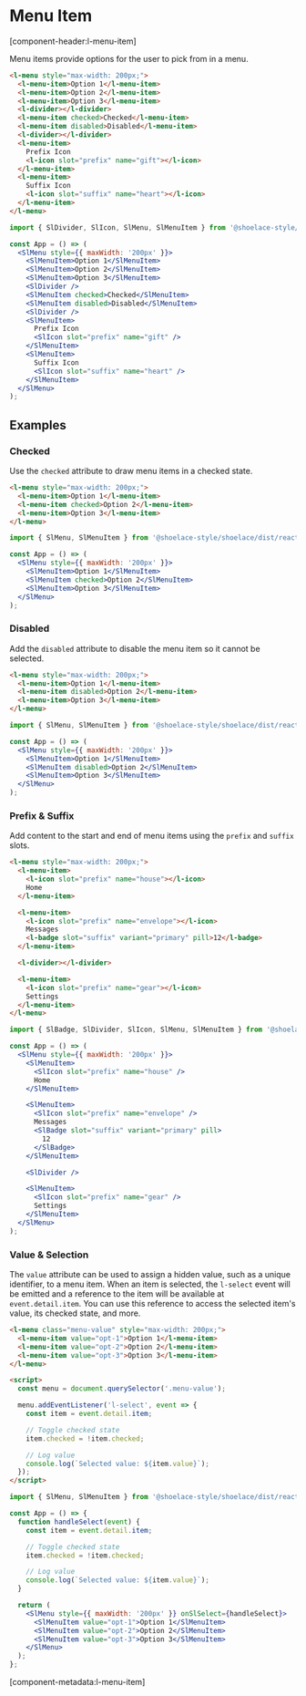 # Menu Item

[component-header:l-menu-item]

Menu items provide options for the user to pick from in a menu.

```html preview
<l-menu style="max-width: 200px;">
  <l-menu-item>Option 1</l-menu-item>
  <l-menu-item>Option 2</l-menu-item>
  <l-menu-item>Option 3</l-menu-item>
  <l-divider></l-divider>
  <l-menu-item checked>Checked</l-menu-item>
  <l-menu-item disabled>Disabled</l-menu-item>
  <l-divider></l-divider>
  <l-menu-item>
    Prefix Icon
    <l-icon slot="prefix" name="gift"></l-icon>
  </l-menu-item>
  <l-menu-item>
    Suffix Icon
    <l-icon slot="suffix" name="heart"></l-icon>
  </l-menu-item>
</l-menu>
```

```jsx react
import { SlDivider, SlIcon, SlMenu, SlMenuItem } from '@shoelace-style/shoelace/dist/react';

const App = () => (
  <SlMenu style={{ maxWidth: '200px' }}>
    <SlMenuItem>Option 1</SlMenuItem>
    <SlMenuItem>Option 2</SlMenuItem>
    <SlMenuItem>Option 3</SlMenuItem>
    <SlDivider />
    <SlMenuItem checked>Checked</SlMenuItem>
    <SlMenuItem disabled>Disabled</SlMenuItem>
    <SlDivider />
    <SlMenuItem>
      Prefix Icon
      <SlIcon slot="prefix" name="gift" />
    </SlMenuItem>
    <SlMenuItem>
      Suffix Icon
      <SlIcon slot="suffix" name="heart" />
    </SlMenuItem>
  </SlMenu>
);
```

## Examples

### Checked

Use the `checked` attribute to draw menu items in a checked state.

```html preview
<l-menu style="max-width: 200px;">
  <l-menu-item>Option 1</l-menu-item>
  <l-menu-item checked>Option 2</l-menu-item>
  <l-menu-item>Option 3</l-menu-item>
</l-menu>
```

```jsx react
import { SlMenu, SlMenuItem } from '@shoelace-style/shoelace/dist/react';

const App = () => (
  <SlMenu style={{ maxWidth: '200px' }}>
    <SlMenuItem>Option 1</SlMenuItem>
    <SlMenuItem checked>Option 2</SlMenuItem>
    <SlMenuItem>Option 3</SlMenuItem>
  </SlMenu>
);
```

### Disabled

Add the `disabled` attribute to disable the menu item so it cannot be selected.

```html preview
<l-menu style="max-width: 200px;">
  <l-menu-item>Option 1</l-menu-item>
  <l-menu-item disabled>Option 2</l-menu-item>
  <l-menu-item>Option 3</l-menu-item>
</l-menu>
```

```jsx react
import { SlMenu, SlMenuItem } from '@shoelace-style/shoelace/dist/react';

const App = () => (
  <SlMenu style={{ maxWidth: '200px' }}>
    <SlMenuItem>Option 1</SlMenuItem>
    <SlMenuItem disabled>Option 2</SlMenuItem>
    <SlMenuItem>Option 3</SlMenuItem>
  </SlMenu>
);
```

### Prefix & Suffix

Add content to the start and end of menu items using the `prefix` and `suffix` slots.

```html preview
<l-menu style="max-width: 200px;">
  <l-menu-item>
    <l-icon slot="prefix" name="house"></l-icon>
    Home
  </l-menu-item>

  <l-menu-item>
    <l-icon slot="prefix" name="envelope"></l-icon>
    Messages
    <l-badge slot="suffix" variant="primary" pill>12</l-badge>
  </l-menu-item>

  <l-divider></l-divider>

  <l-menu-item>
    <l-icon slot="prefix" name="gear"></l-icon>
    Settings
  </l-menu-item>
</l-menu>
```

```jsx react
import { SlBadge, SlDivider, SlIcon, SlMenu, SlMenuItem } from '@shoelace-style/shoelace/dist/react';

const App = () => (
  <SlMenu style={{ maxWidth: '200px' }}>
    <SlMenuItem>
      <SlIcon slot="prefix" name="house" />
      Home
    </SlMenuItem>

    <SlMenuItem>
      <SlIcon slot="prefix" name="envelope" />
      Messages
      <SlBadge slot="suffix" variant="primary" pill>
        12
      </SlBadge>
    </SlMenuItem>

    <SlDivider />

    <SlMenuItem>
      <SlIcon slot="prefix" name="gear" />
      Settings
    </SlMenuItem>
  </SlMenu>
);
```

### Value & Selection

The `value` attribute can be used to assign a hidden value, such as a unique identifier, to a menu item. When an item is selected, the `l-select` event will be emitted and a reference to the item will be available at `event.detail.item`. You can use this reference to access the selected item's value, its checked state, and more.

```html preview
<l-menu class="menu-value" style="max-width: 200px;">
  <l-menu-item value="opt-1">Option 1</l-menu-item>
  <l-menu-item value="opt-2">Option 2</l-menu-item>
  <l-menu-item value="opt-3">Option 3</l-menu-item>
</l-menu>

<script>
  const menu = document.querySelector('.menu-value');

  menu.addEventListener('l-select', event => {
    const item = event.detail.item;

    // Toggle checked state
    item.checked = !item.checked;

    // Log value
    console.log(`Selected value: ${item.value}`);
  });
</script>
```

```jsx react
import { SlMenu, SlMenuItem } from '@shoelace-style/shoelace/dist/react';

const App = () => {
  function handleSelect(event) {
    const item = event.detail.item;

    // Toggle checked state
    item.checked = !item.checked;

    // Log value
    console.log(`Selected value: ${item.value}`);
  }

  return (
    <SlMenu style={{ maxWidth: '200px' }} onSlSelect={handleSelect}>
      <SlMenuItem value="opt-1">Option 1</SlMenuItem>
      <SlMenuItem value="opt-2">Option 2</SlMenuItem>
      <SlMenuItem value="opt-3">Option 3</SlMenuItem>
    </SlMenu>
  );
};
```

[component-metadata:l-menu-item]
